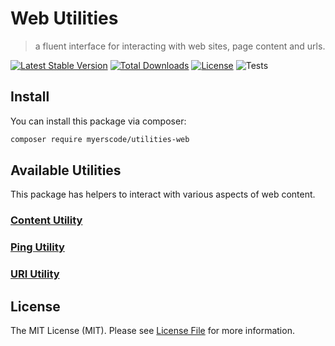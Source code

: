 # Web Utilities
> a fluent interface for interacting with web sites, page content and urls.

[![Latest Stable Version](https://poser.pugx.org/myerscode/utilities-web/v/stable)](https://packagist.org/packages/myerscode/utilities-web)
[![Total Downloads](https://poser.pugx.org/myerscode/utilities-web/downloads)](https://packagist.org/packages/myerscode/utilities-web)
[![License](https://poser.pugx.org/myerscode/utilities-web/license)](https://packagist.org/packages/myerscode/utilities-web)
![Tests](https://github.com/myerscode/utilities-web/workflows/Tests/badge.svg?branch=master)


## Install

You can install this package via composer:

``` bash
composer require myerscode/utilities-web
```

## Available Utilities
This package has helpers to interact with various aspects of web content.

### [Content Utility](docs/content-utility.md)

### [Ping Utility](docs/ping-utility.md)

### [URI Utility](docs/uri-utility.md)


## License

The MIT License (MIT). Please see [License File](LICENSE) for more information.
